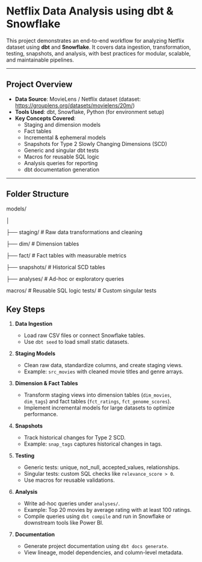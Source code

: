# Netflix Data Analysis using dbt & Snowflake

This project demonstrates an end-to-end workflow for analyzing Netflix dataset using **dbt** and **Snowflake**. It covers data ingestion, transformation, testing, snapshots, and analysis, with best practices for modular, scalable, and maintainable pipelines.

---

## Project Overview

- **Data Source**: MovieLens / Netflix dataset (dataset: https://grouplens.org/datasets/movielens/20m/)
- **Tools Used**: dbt, Snowflake, Python (for environment setup)
- **Key Concepts Covered**:
  - Staging and dimension models
  - Fact tables
  - Incremental & ephemeral models
  - Snapshots for Type 2 Slowly Changing Dimensions (SCD)
  - Generic and singular dbt tests
  - Macros for reusable SQL logic
  - Analysis queries for reporting
  - dbt documentation generation

---

## Folder Structure
models/

│

├── staging/ # Raw data transformations and cleaning

├── dim/ # Dimension tables

├── fact/ # Fact tables with measurable metrics

├── snapshots/ # Historical SCD tables

├── analyses/ # Ad-hoc or exploratory queries

macros/ # Reusable SQL logic
tests/ # Custom singular tests

## Key Steps

1. **Data Ingestion**
   - Load raw CSV files or connect Snowflake tables.
   - Use `dbt seed` to load small static datasets.

2. **Staging Models**
   - Clean raw data, standardize columns, and create staging views.
   - Example: `src_movies` with cleaned movie titles and genre arrays.

3. **Dimension & Fact Tables**
   - Transform staging views into dimension tables (`dim_movies`, `dim_tags`) and fact tables (`fct_ratings`, `fct_genome_scores`).
   - Implement incremental models for large datasets to optimize performance.

4. **Snapshots**
   - Track historical changes for Type 2 SCD.
   - Example: `snap_tags` captures historical changes in tags.

5. **Testing**
   - Generic tests: unique, not_null, accepted_values, relationships.
   - Singular tests: custom SQL checks like `relevance_score > 0`.
   - Use macros for reusable validations.

6. **Analysis**
   - Write ad-hoc queries under `analyses/`.
   - Example: Top 20 movies by average rating with at least 100 ratings.
   - Compile queries using `dbt compile` and run in Snowflake or downstream tools like Power BI.

7. **Documentation**
   - Generate project documentation using `dbt docs generate`.
   - View lineage, model dependencies, and column-level metadata.
